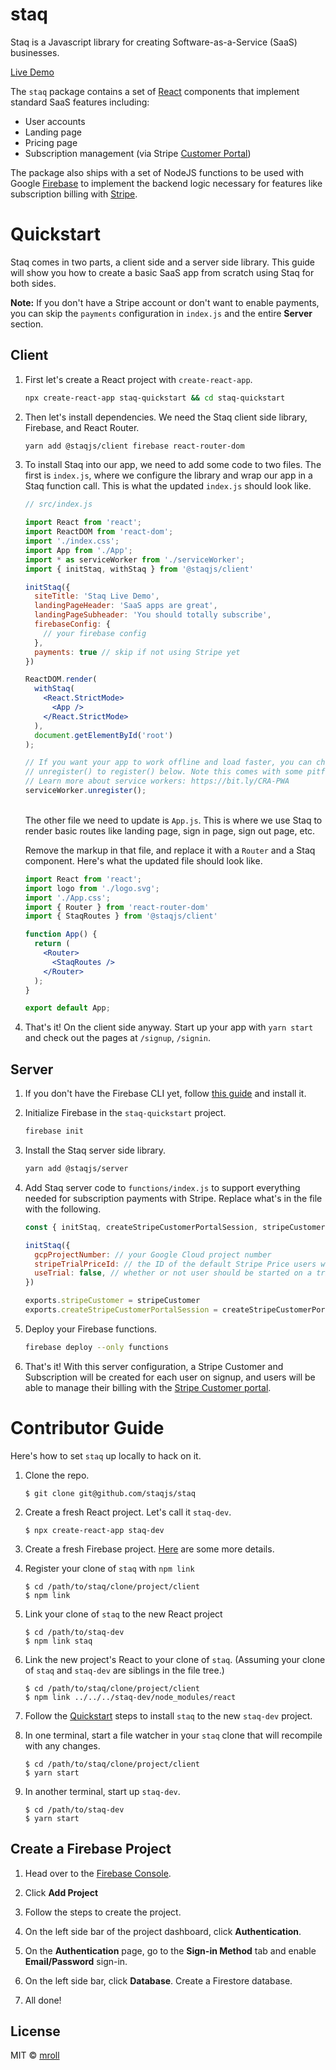 # staq

Staq is a Javascript library for creating Software-as-a-Service (SaaS) businesses.


[Live Demo](https://staq-live-demo.web.app/)


The `staq` package contains a set of [React](https://reactjs.org/) components that implement standard SaaS features including:

- User accounts
- Landing page
- Pricing page
- Subscription management (via Stripe [Customer Portal](https://stripe.com/docs/billing/subscriptions/customer-portal))

The package also ships with a set of NodeJS functions to be used with Google [Firebase](https://firebase.google.com/) to implement the backend logic necessary for features like subscription billing with [Stripe](https://stripe.com/).

# Quickstart

Staq comes in two parts, a client side and a server side library. This guide
will show you how to create a basic SaaS app from scratch using Staq for both
sides.

**Note:** If you don't have a Stripe account or don't want to enable payments,
you can skip the `payments` configuration in `index.js` and the entire
**Server** section.

## Client

1. First let's create a React project with `create-react-app`.

    ```sh
    npx create-react-app staq-quickstart && cd staq-quickstart
    ```
    
2. Then let's install dependencies. We need the Staq client side library,
   Firebase, and React Router.
   
   ```sh
   yarn add @staqjs/client firebase react-router-dom
   ```
   
3. To install Staq into our app, we need to add some code to two files. The
   first is `index.js`, where we configure the library and wrap our app in a
   Staq function call. This is what the updated `index.js` should look like.
   
   ```jsx
   // src/index.js

   import React from 'react';
   import ReactDOM from 'react-dom';
   import './index.css';
   import App from './App';
   import * as serviceWorker from './serviceWorker';
   import { initStaq, withStaq } from '@staqjs/client'

   initStaq({
     siteTitle: 'Staq Live Demo',
     landingPageHeader: 'SaaS apps are great',
     landingPageSubheader: 'You should totally subscribe',
     firebaseConfig: {
       // your firebase config
     },
     payments: true // skip if not using Stripe yet
   })

   ReactDOM.render(
     withStaq(
       <React.StrictMode>
         <App />
       </React.StrictMode>
     ),
     document.getElementById('root')
   );

   // If you want your app to work offline and load faster, you can change
   // unregister() to register() below. Note this comes with some pitfalls.
   // Learn more about service workers: https://bit.ly/CRA-PWA
   serviceWorker.unregister();
   ```
   \
   The other file we need to update is `App.js`. This is where we use Staq to
   render basic routes like landing page, sign in page, sign out page, etc.
   
   Remove the markup in that file, and replace it with a `Router` and a Staq
   component. Here's what the updated file should look like.

   ```jsx
   import React from 'react';
   import logo from './logo.svg';
   import './App.css';
   import { Router } from 'react-router-dom'
   import { StaqRoutes } from '@staqjs/client'
   
   function App() {
     return (
       <Router>
         <StaqRoutes />
       </Router>
     );
   }
   
   export default App;

   ```

4. That's it! On the client side anyway. Start up your app with `yarn start` and
   check out the pages at `/signup`, `/signin`.


## Server

1. If you don't have the Firebase CLI yet, follow [this
   guide](https://firebase.google.com/docs/cli) and install it.
   
2. Initialize Firebase in the `staq-quickstart` project.

    ```sh
    firebase init
    ```

3. Install the Staq server side library.

    ```sh
    yarn add @staqjs/server
    ```

4. Add Staq server code to `functions/index.js` to support everything needed for
   subscription payments with Stripe. Replace what's in the file with the
   following.
   
   ```js
   const { initStaq, createStripeCustomerPortalSession, stripeCustomer } = require('@staqjs/server')

   initStaq({
     gcpProjectNumber: // your Google Cloud project number
     stripeTrialPriceId: // the ID of the default Stripe Price users will be subscribed to
     useTrial: false, // whether or not user should be started on a trial
   })

   exports.stripeCustomer = stripeCustomer
   exports.createStripeCustomerPortalSession = createStripeCustomerPortalSession
   ```
   
5. Deploy your Firebase functions.

    ```sh
    firebase deploy --only functions
    ```

6. That's it! With this server configuration, a Stripe Customer and Subscription
   will be created for each user on signup, and users will be able to manage
   their billing with the [Stripe Customer
   portal](https://stripe.com/docs/billing/subscriptions/customer-portal).
   

    
    
# Contributor Guide

Here's how to set `staq` up locally to hack on it.

1. Clone the repo.

    ```
    $ git clone git@github.com/staqjs/staq
    ```
    
2. Create a fresh React project. Let's call it `staq-dev`.

    ```
    $ npx create-react-app staq-dev
    ```
    
3. Create a fresh Firebase project. [Here](https://github.com/staqjs/staq#create-a-firebase-project) are some more details.

4. Register your clone of `staq` with `npm link`

    ```
    $ cd /path/to/staq/clone/project/client
    $ npm link
    ```
    
5. Link your clone of `staq` to the new React project

    ```
    $ cd /path/to/staq-dev
    $ npm link staq
    ```
    
6. Link the new project's React to your clone of `staq`. (Assuming your clone of `staq` and `staq-dev` are siblings in the file tree.)

   ```
   $ cd /path/to/staq/clone/project/client
   $ npm link ../../../staq-dev/node_modules/react
   ```
   
7. Follow the [Quickstart](https://github.com/staqjs/staq#quickstart) steps to install `staq` to the new `staq-dev` project.

8. In one terminal, start a file watcher in your `staq` clone that will recompile with any changes.

    ```
    $ cd /path/to/staq/clone/project/client
    $ yarn start
    ```
    
9. In another terminal, start up `staq-dev`.

    ```
    $ cd /path/to/staq-dev
    $ yarn start
    ```
    
## Create a Firebase Project

1. Head over to the [Firebase Console](https://console.firebase.google.com/).

2. Click **Add Project**

3. Follow the steps to create the project.

4. On the left side bar of the project dashboard, click **Authentication**.

5. On the **Authentication** page, go to the **Sign-in Method** tab and enable **Email/Password** sign-in.

6. On the left side bar, click **Database**. Create a Firestore database.

7. All done!
   


## License

MIT © [mroll](https://github.com/mroll)
